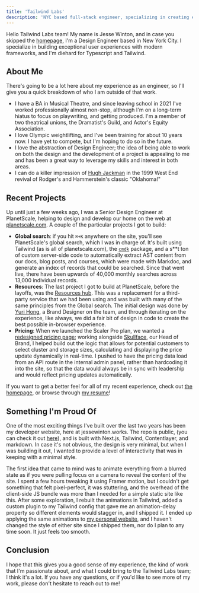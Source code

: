 ```yaml
---
title: 'Tailwind Labs'
description: 'NYC based full-stack engineer, specializing in creating exceptional UI & UX with modern frameworks'
---
```


Hello Tailwind Labs team! My name is Jesse Winton, and in case you skipped the [homepage](https://jessewinton.works), I'm a Design Engineer based in New York City. I specialize in building exceptional user experiences with modern frameworks, and I'm diehard for Typescript and Tailwind.

## About Me

There's going to be a lot here about my experience as an engineer, so I'll give you a quick breakdown of who I am outside of that work.

- I have a BA in Musical Theatre, and since leaving school in 2021 I've worked professionally almost non-stop, although I'm on a long-term hiatus to focus on playwriting, and getting produced. I'm a member of two theatrical unions, the Dramatist's Guild, and Actor's Equity Association.
- I love Olympic weightlifting, and I've been training for about 10 years now. I have yet to compete, but I'm hoping to do so in the future.
- I love the abstraction of Design Engineer; the idea of being able to work on both the design and the development of a project is appealing to me and has been a great way to leverage my skills and interest in both areas.
- I can do a killer impression of [Hugh Jackman](https://www.youtube.com/watch?v=DfjhzV1Sd14&ab_channel=Rodgers%26Hammerstein) in the 1999 West End revival of Rodger's and Hammerstein's classic "Oklahoma!"

## Recent Projects

Up until just a few weeks ago, I was a Senior Design Engineer at PlanetScale, helping to design and develop our home on the web at [planetscale.com](https://planetscale.com). A couple of the particular projects I got to build:

- **Global search**: if you hit `⌘+K` anywhere on the site, you'll see PlanetScale's global search, which I was in charge of. It's built using Tailwind (as is all of planetscale.com), the [`cmdk`](https://cmdk.paco.me) package, and a s\*\*t ton of custom server-side code to automatically extract AST content from our docs, blog posts, and courses, which were made with Markdoc, and generate an index of records that could be searched. Since that went live, there have been upwards of 40,000 monthly searches across 13,000 individual records.
- **Resources**: The last project I got to build at PlanetScale, before the layoffs, was the [Resources hub](https://planetscale.com/resources). This was a replacement for a third-party service that we had been using and was built with many of the same principles from the Global search. The initial design was done by [Yuri Hong](https://yurihong.com), a Brand Designer on the team, and through iterating on the experience, like always, we did a fair bit of design in code to create the best possible in-browser experience.
- **Pricing**: When we launched the Scaler Pro plan, we wanted a [redesigned pricing page](https://planetscale.com/pricing); working alongside [Skullface](https://skullface.me), our Head of Brand, I helped build out the logic that allows for potential customers to select cluster and storage sizes, calculating and displaying the price update dynamically in real-time. I pushed to have the pricing data load from an API route in the internal admin panel, rather than hardcoding it into the site, so that the data would always be in sync with leadership and would reflect pricing updates automatically.

If you want to get a better feel for all of my recent experience, check out [the homepage](https://jessewinton.works), or browse through [my resume](https://jessewinton.works/docs/resume.pdf)!

## Something I'm Proud Of

One of the most exciting things I've built over the last two years has been my developer website, here at jessewinton.works. The repo is public, (you can check it out [here](https://github.com/thejessewinton/jessewinton.works)), and is built with Next.js, Tailwind, Contentlayer, and markdown. In case it's not obvious, the design is very minimal, but when I was building it out, I wanted to provide a level of interactivity that was in keeping with a minimal style.

The first idea that came to mind was to animate everything from a blurred state as if you were pulling focus on a camera to reveal the content of the site. I spent a few hours tweaking it using Framer motion, but I couldn't get something that felt pixel-perfect, it was stuttering, and the overhead of the client-side JS bundle was more than I needed for a simple static site like this. After some exploration, I rebuilt the animations in Tailwind, added a custom plugin to my Tailwind config that gave me an animation-delay property so different elements would stagger in, and I shipped it. I ended up applying the same animations to [my personal website](https://jessewinton.com), and I haven't changed the style of either site since I shipped them, nor do I plan to any time soon. It just feels too smooth.

## Conclusion

I hope that this gives you a good sense of my experience, the kind of work that I'm passionate about, and what I could bring to the Tailwind Labs team; I think it's a lot. If you have any questions, or if you'd like to see more of my work, please don't hesitate to reach out to me!
